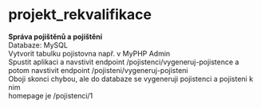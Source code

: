 # projekt_rekvalifikace
<b>Správa pojištěnů a pojištění</b><br>
Databaze: MySQL<br>
Vytvorit tabulku pojistovna např. v MyPHP Admin<br>
Spustit aplikaci a navstivit endpoint /pojistenci/vygeneruj-pojistence a potom navstivit endpoint /pojisteni/vygeneruj-pojisteni<br>
Oboji skonci chybou, ale do databaze se vygeneruji pojistenci a pojisteni k nim <br>
homepage je /pojistenci/1
